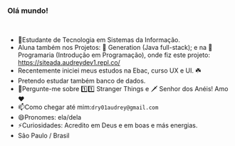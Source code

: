 <h3>Olá mundo!</h3>
<p>&nbsp;</p>
<ul>
<li>👯Estudante de Tecnologia em Sistemas da Informação.</li>
<li>Aluna também nos Projetos: 🔷 Generation (Java full-stack); e na 🔶 Programaria (Introdução em Programação), onde fiz este projeto: <a href='https://siteada.audreydev1.repl.co/' target='_blank' class='url'>https://siteada.audreydev1.repl.co/</a>  </li>
<li>Recentemente iniciei meus estudos na Ebac, curso UX e UI. ☘️</li>
<li>Pretendo estudar também banco de dados.</li>
<li>💬Pergunte-me sobre 1️⃣1️⃣ Stranger Things e 🗡 Senhor dos Anéis! Amo ❤️</li>
<li>📫Como chegar até mim:<code>dry01audrey@gmail.com</code></li>
<li>😄Pronomes: ela/dela</li>
<li>⚡Curiosidades: Acredito em Deus e em boas e más energias.</li>
<li>São Paulo / Brasil</li>

</ul>
<p>&nbsp;</p>
